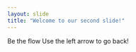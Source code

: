 ```yaml
---
layout: slide
title: "Welcome to our second slide!"
---
```

Be the flow
Use the left arrow to go back!
